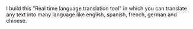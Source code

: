 I build this "Real time language translation tool" in which you can translate any text into many language like english, spanish, french, german and chinese.
